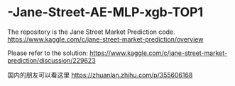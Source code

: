 # -Jane-Street-AE-MLP-xgb-TOP1
The repository is the Jane Street Market Prediction code.
https://www.kaggle.com/c/jane-street-market-prediction/overview

Please refer to the solution:
https://www.kaggle.com/c/jane-street-market-prediction/discussion/229623

国内的朋友可以看这里
https://zhuanlan.zhihu.com/p/355606168

